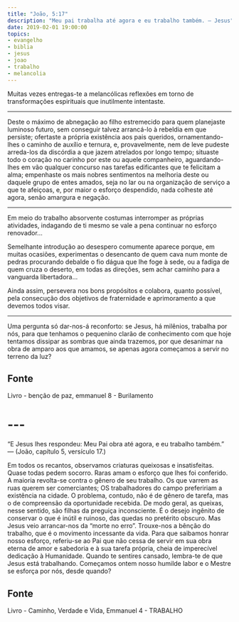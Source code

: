 ```yaml
---
title: "João, 5:17"
description: "Meu pai trabalha até agora e eu trabalho também. – Jesus"
date: 2019-02-01 19:00:00
topics: 
- evangelho
- biblia
- jesus
- joao
- trabalho
- melancolia
---
```


Muitas vezes entregas-te a melancólicas reflexões em torno de transformações
espirituais que inutilmente intentaste. 

***

Deste o máximo de abnegação ao filho estremecido para quem planejaste luminoso
futuro, sem conseguir talvez arrancá-lo à rebeldia em que persiste; ofertaste a
própria existência aos pais queridos, ornamentando-lhes o caminho de auxílio e
ternura, e, provavelmente, nem de leve pudeste arreda-los da discórdia a que
jazem atrelados por longo tempo; situaste todo o coração no carinho por este ou
aquele companheiro, aguardando-lhes em vão qualquer concurso nas tarefas
edificantes que te felicitam a alma; empenhaste os mais nobres sentimentos na
melhoria deste ou daquele grupo de entes amados, seja no lar ou na organização
de serviço a que te afeiçoas, e, por maior o esforço despendido, nada colheste
até agora, senão amargura e negação. 

***

Em meio do trabalho absorvente costumas interromper as próprias atividades,
indagando de ti mesmo se vale a pena continuar no esforço renovador...

Semelhante introdução ao desespero comumente aparece porque, em muitas ocasiões,
experimentas o desencanto de quem cava num monte de pedras procurando debalde o
fio dágua que lhe foge à sede, ou a fadiga de quem cruza o deserto, em todas as
direções, sem achar caminho para a vanguarda libertadora...

Ainda assim, persevera nos bons propósitos e colabora, quanto possível, pela
consecução dos objetivos de fraternidade e aprimoramento a que devemos todos
visar. 

***

Uma pergunta só dar-nos-á reconforto: se Jesus, há milênios, trabalha por nós,
para que tenhamos o pequenino clarão de conhecimento com que hoje tentamos
dissipar as sombras que ainda trazemos, por que desanimar na obra de amparo aos
que amamos, se apenas agora começamos a servir no terreno da luz?


## Fonte
Livro - benção de paz, emmanuel
8 - Burilamento 


# ---


“E Jesus lhes respondeu: Meu Pai obra até agora, e eu trabalho também.” — (João, capítulo 5, versículo 17.)

Em todos os recantos, observamos criaturas queixosas e insatisfeitas.
Quase todas pedem socorro. Raras amam o esforço que lhes foi conferido.
A maioria revolta-se contra o gênero de seu trabalho.
Os que varrem as ruas querem ser comerciantes; OS trabalhadores do
campo prefeririam a existência na cidade.
O problema, contudo, não é de gênero de tarefa, mas o de compreensão
da oportunidade recebida.
De modo geral, as queixas, nesse sentido, são filhas da preguiça
inconsciente. É o desejo ingênito de conservar o que é inútil e ruinoso, das
quedas no pretérito obscuro.
Mas Jesus veio arrancar-nos da “morte no erro”.
Trouxe-nos a bênção do trabalho, que é o movimento incessante da vida.
Para que saibamos honrar nosso esforço, referiu-se ao Pai que não cessa
de servir em sua obra eterna de amor e sabedoria e à sua tarefa própria, cheia
de imperecível dedicação à Humanidade.
Quando te sentires cansado, lembra-te de que Jesus está trabalhando.
Começamos ontem nosso humilde labor e o Mestre se esforça por nós, desde
quando?


## Fonte
Livro - Caminho, Verdade e Vida, Emmanuel
4 - TRABALHO
